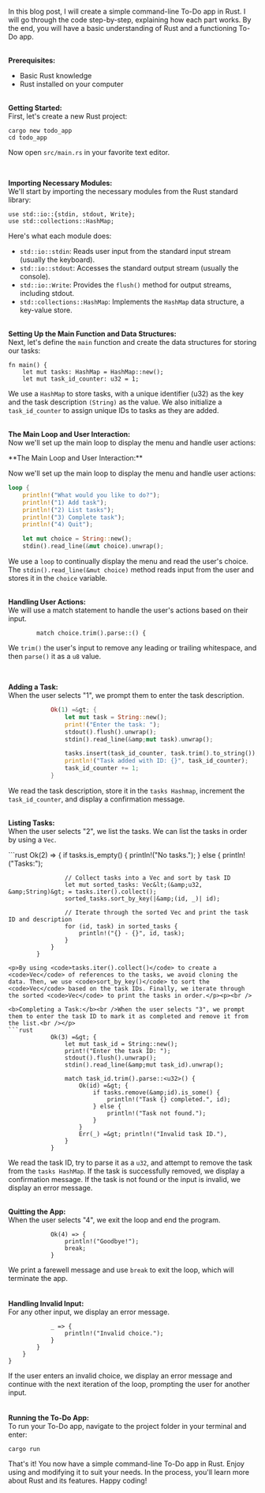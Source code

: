 <p>In this blog post, I will create a simple command-line To-Do app in Rust. I will go through the code step-by-step, explaining how each part works. By the end, you will have a basic understanding of Rust and a functioning To-Do app.&nbsp;</p><p><br /><b>Prerequisites:</b><br /></p><ul style="text-align: left;"><li>Basic Rust knowledge</li><li>Rust installed on your computer</li></ul><div><br /><b>Getting Started:</b></div><div>First, let's create a new Rust project:</div><pre><code>cargo new todo_app 
cd todo_app</code></pre>
<p>Now open <code>src/main.rs</code> in your favorite text editor.</p><p></p><br/>
<p><b>Importing Necessary Modules:</b><br />We'll start by importing the necessary modules from the Rust standard library:</p><pre><code>use std::io::{stdin, stdout, Write};
use std::collections::HashMap;</code></pre>
<p>Here's what each module does:</p><p></p><ul style="text-align: left;"><li><code>std::io::stdin</code>: Reads user input from the standard input stream (usually the keyboard).</li><li><code>std::io::stdout</code>: Accesses the standard output stream (usually the console).</li><li><code>std::io::Write</code>: Provides the <code>flush()</code> method for output streams, including stdout.</li><li><code>std::collections::HashMap</code>: Implements the <code>HashMap</code> data structure, a key-value store.</li></ul><p></p>
<div><br /><b>Setting Up the Main Function and Data Structures:</b></div><div>Next, let's define the <code>main</code> function and create the data structures for storing our tasks:</div><div></div><div></div>
<pre><code>fn main() {
    let mut tasks: HashMap<u32 string=""> = HashMap::new();
    let mut task_id_counter: u32 = 1;
</u32></code></pre>
<div>We use a <code>HashMap</code> to store tasks, with a unique identifier (u32) as the key and the task description <code>(String)</code> as the value. We also initialize a <code>task_id_counter</code> to assign unique IDs to tasks as they are added.</div><p></p><br/>
<b>The Main Loop and User Interaction:</b></div><div>Now we'll set up the main loop to display the menu and handle user actions:</div><div></div><p></p>**The Main Loop and User Interaction:**

Now we'll set up the main loop to display the menu and handle user actions:

```rust
loop {
    println!("What would you like to do?");
    println!("1) Add task");
    println!("2) List tasks");
    println!("3) Complete task");
    println!("4) Quit");

    let mut choice = String::new();
    stdin().read_line(&mut choice).unwrap();

```
<p>We use a <code>loop</code> to continually display the menu and read the user's choice. The <code>stdin().read_line(&amp;mut choice)</code> method reads input from the user and stores it in the <code>choice</code> variable.</p>

<p><br /><b>Handling User Actions:</b><br />We will use a match statement to handle the user's actions based on their input.</p><pre><code>        match choice.trim().parse::<u8>() {
</u8></code></pre>
<p>We <code>trim()</code> the user's input to remove any leading or trailing whitespace, and then <code>parse()</code> it as a <code>u8</code> value.</p><br/>

<b>Adding a Task:</b><br />When the user selects "1", we prompt them to enter the task description.</p>            
```rust
            Ok(1) =&gt; {
                let mut task = String::new();
                print!("Enter the task: ");
                stdout().flush().unwrap();
                stdin().read_line(&amp;mut task).unwrap();

                tasks.insert(task_id_counter, task.trim().to_string());
                println!("Task added with ID: {}", task_id_counter);
                task_id_counter += 1;
            }
```

<p></p><p>We read the task description, store it in the <code>tasks Hashmap</code>, increment the <code>task_id_counter</code>, and display a confirmation message.<br /><br /></p><p><b>Listing Tasks:</b><br />When the user selects "2", we list the tasks. We can list the tasks in order by using a <code>Vec</code>.</p>           
```rust
            Ok(2) =&gt; {
                if tasks.is_empty() {
                    println!("No tasks.");
                } else {
                    println!("Tasks:");

                    // Collect tasks into a Vec and sort by task ID
                    let mut sorted_tasks: Vec&lt;(&amp;u32, &amp;String)&gt; = tasks.iter().collect();
                    sorted_tasks.sort_by_key(|&amp;(id, _)| id);

                    // Iterate through the sorted Vec and print the task ID and description
                    for (id, task) in sorted_tasks {
                        println!("{} - {}", id, task);
                    }
                }
            }
```
<p>By using <code>tasks.iter().collect()</code> to create a <code>Vec</code> of references to the tasks, we avoid cloning the data. Then, we use <code>sort_by_key()</code> to sort the <code>Vec</code> based on the task IDs. Finally, we iterate through the sorted <code>Vec</code> to print the tasks in order.</p><p><br />

<b>Completing a Task:</b><br />When the user selects "3", we prompt them to enter the task ID to mark it as completed and remove it from the list.<br /></p>
```rust
            Ok(3) =&gt; {
                let mut task_id = String::new();
                print!("Enter the task ID: ");
                stdout().flush().unwrap();
                stdin().read_line(&amp;mut task_id).unwrap();

                match task_id.trim().parse::<u32>() {
                    Ok(id) =&gt; {
                        if tasks.remove(&amp;id).is_some() {
                            println!("Task {} completed.", id);
                        } else {
                            println!("Task not found.");
                        }
                    }
                    Err(_) =&gt; println!("Invalid task ID."),
                }
            }
```
We read the task ID, try to parse it as a <code>u32</code>, and attempt to remove the task from the <code>tasks HashMap</code>. If the task is successfully removed, we display a confirmation message. If the task is not found or the input is invalid, we display an error message.<p></p>

<div><br /><b>Quitting the App:</b></div><div>When the user selects "4", we exit the loop and end the program.</div><div><pre><code>            Ok(4) =&gt; {
                println!("Goodbye!");
                break;
            }
</code></pre></div><div>We print a farewell message and use <code>break</code> to exit the loop, which will terminate the app.</div><div><br /></div><div><br /></div><div><b>Handling Invalid Input:</b></div><div>For any other input, we display an error message.</div><div><pre><code>            _ =&gt; {
                println!("Invalid choice.");
            }
        }
    }
}
</code></pre></div><div>If the user enters an invalid choice, we display an error message and continue with the next iteration of the loop, prompting the user for another input.</div><div><br /></div><div><br /></div><div><b>Running the To-Do App:</b></div><div>To run your To-Do app, navigate to the project folder in your terminal and enter:</div><div><pre><code>cargo run</code></pre></div><div>That's it! You now have a simple command-line To-Do app in Rust. Enjoy using and modifying it to suit your needs. In the process, you'll learn more about Rust and its features. Happy coding!</div>